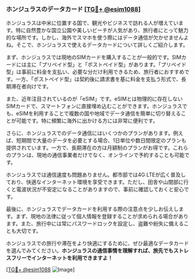### ホンジュラスのデータカード [[TG💪+ @esim1088](https://t.me/s/esim1088)]

ホンジュラスは中米に位置する国で、観光やビジネスで訪れる人が増えています。特に自然豊かな国立公園や美しいビーチが人気があり、旅行者にとって魅力的な場所です。しかし、海外でスマホを使う際にはデータ通信が欠かせませんよね。そこで、ホンジュラスで使えるデータカードについて詳しくご紹介します。

まず、ホンジュラスでは現地のSIMカードを購入することが一般的です。SIMカードには主に「プリペイド型」と「ポストペイド型」があります。「プリペイド型」は事前に料金を支払い、必要な分だけ利用できるため、旅行者におすすめです。一方、「ポストペイド型」は契約後に請求書を基に料金を支払う形式で、長期滞在者向けです。

また、近年注目されているのが「eSIM」です。eSIMとは物理的に存在しないSIMカードで、スマートフォンに直接埋め込むことができます。ホンジュラスでも、eSIMを利用することで複数の国や地域でデータ通信を簡単に切り替えることが可能です。特に頻繁に海外に出かける方には非常に便利です。

さらに、ホンジュラスでのデータ通信にはいくつかのプランがあります。例えば、短期間で大量のデータを必要とする場合、1日単位や数日間限定のプランも提供されています。一方で、長期滞在の方は月額制のプランがお得です。これらのプランは、現地の通信事業者だけでなく、オンラインで予約することも可能です。

ホンジュラスでは通信速度も問題ありません。都市部では4G LTEが広く普及しており、快適なインターネット環境を享受できます。ただし、田舎や山間部に行くと電波状況が不安定になることがありますので、事前に確認しておくと安心です。

最後に、ホンジュラスでデータカードを利用する際の注意点を少しお伝えします。まず、現地の法律に従って個人情報を登録することが求められる場合があります。また、旅行中には常にパスワードロックを設定し、盗難や紛失に備えることも大切です。

ホンジュラスでの旅行や滞在をより快適にするために、ぜひ最適なデータカードを選んでみてください。**ホンジュラスの通信事情を理解すれば、旅先でもストレスフリーでインターネットを利用できますよ！**

[[TG💪+ @esim1088](https://t.me/s/esim1088) ![Image](https://i.postimg.cc/Y0z9fWf4/image.png)]